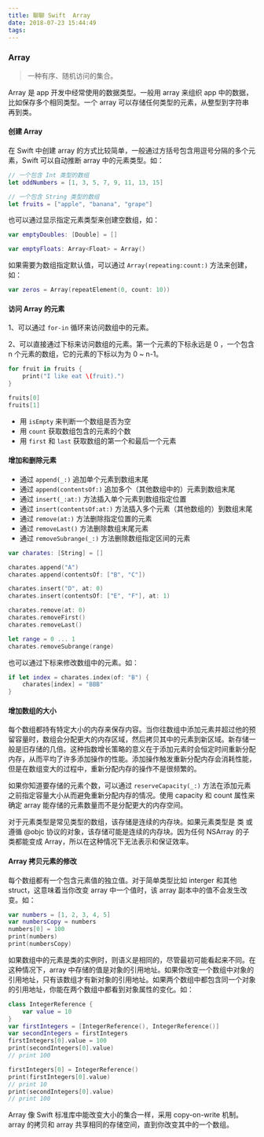 ```yaml
---
title: 聊聊 Swift  Array
date: 2018-07-23 15:44:49
tags:
---
```



### Array

> 一种有序、随机访问的集合。



<!-- more -->

Array 是 app 开发中经常使用的数据类型。一般用 array 来组织 app 中的数据，比如保存多个相同类型。一个 array 可以存储任何类型的元素，从整型到字符串再到类。



#### 创建 Array

在 Swift  中创建 array 的方式比较简单，一般通过方括号包含用逗号分隔的多个元素，Swift 可以自动推断 array 中的元素类型。如：

```swift
// 一个包含 Int 类型的数组
let oddNumbers = [1, 3, 5, 7, 9, 11, 13, 15]

// 一个包含 String 类型的数组
let fruits = ["apple", "banana", "grape"]
```



也可以通过显示指定元素类型来创建空数组，如：

```swift
var emptyDoubles: [Double] = []

var emptyFloats: Array<Float> = Array()
```



如果需要为数组指定默认值，可以通过  `Array(repeating:count:)`  方法来创建，如：

```swift
var zeros = Array(repeatElement(0, count: 10))
```



#### 访问 Array 的元素

1、可以通过  `for-in`  循环来访问数组中的元素。

2、可以直接通过下标来访问数组的元素。第一个元素的下标永远是 0 ，一个包含 n 个元素的数组，它的元素的下标以为为 0 ~ n-1。

```swift
for fruit in fruits {
    print("I like eat \(fruit).")
}

fruits[0]
fruits[1]
```



- 用  `isEmpty`  来判断一个数组是否为空
- 用 `count` 获取数组包含的元素的个数
- 用 `first` 和 `last` 获取数组的第一个和最后一个元素



#### 增加和删除元素

- 通过 `append(_:)`  追加单个元素到数组末尾
- 通过 `append(contentsOf:)` 追加多个（其他数组中的）元素到数组末尾 
- 通过 `insert(_:at:)` 方法插入单个元素到数组指定位置
- 通过 `insert(contentsOf:at:)` 方法插入多个元素（其他数组的）到数组末尾
- 通过 `remove(at:)`  方法删除指定位置的元素
- 通过 `removeLast()` 方法删除数组末尾元素
- 通过 `removeSubrange(_:)`  方法删除数组指定区间的元素



```swift
var charates: [String] = []

charates.append("A")
charates.append(contentsOf: ["B", "C"])

charates.insert("D", at: 0)
charates.insert(contentsOf: ["E", "F"], at: 1)

charates.remove(at: 0)
charates.removeFirst()
charates.removeLast()

let range = 0 ... 1
charates.removeSubrange(range)
```



也可以通过下标来修改数组中的元素。如：

```swift
if let index = charates.index(of: "B") {
    charates[index] = "BBB"
}
```



#### 增加数组的大小

每个数组都持有特定大小的内存来保存内容。当你往数组中添加元素并超过他的预留容量时，数组会分配更大的内存区域，然后拷贝其中的元素到新区域。新存储一般是旧存储的几倍。这种指数增长策略的意义在于添加元素时会恒定时间重新分配内存，从而平均了许多添加操作的性能。添加操作触发重新分配内存会消耗性能，但是在数组变大的过程中，重新分配内存的操作不是很频繁的。

如果你知道要存储的元素个数，可以通过 `reserveCapacity(_:)` 方法在添加元素之前指定容量大小从而避免重新分配内存的情况。使用 capacity 和 count 属性来确定 array 能存储的元素数量而不是分配更大的内存空间。

对于元素类型是常见类型的数组，该存储是连续的内存块。如果元素类型是 类 或 遵循 @objc 协议的对象，该存储可能是连续的内存块。因为任何 NSArray 的子类都能变成 Array，所以在这种情况下无法表示和保证效率。



#### Array 拷贝元素的修改

每个数组都有一个包含元素值的独立值。对于简单类型比如 interger 和其他 struct，这意味着当你改变 array 中一个值时，该 array 副本中的值不会发生改变。如：

```swift
var numbers = [1, 2, 3, 4, 5]
var numbersCopy = numbers
numbers[0] = 100
print(numbers)
print(numbersCopy)
```



如果数组中的元素是类的实例时，则语义是相同的，尽管最初可能看起来不同。在这种情况下，array 中存储的值是对象的引用地址。如果你改变一个数组中对象的引用地址，只有该数组才有新对象的引用地址。如果两个数组中都包含同一个对象的引用地址，你能在两个数组中都看到对象属性的变化。如：

```swift
class IntegerReference {
    var value = 10
}
var firstIntegers = [IntegerReference(), IntegerReference()]
var secondIntegers = firstIntegers
firstIntegers[0].value = 100
print(secondIntegers[0].value)
// print 100

firstIntegers[0] = IntegerReference()
print(firstIntegers[0].value)
// print 10
print(secondIntegers[0].value)
// print 100
```



Array 像 Swift 标准库中能改变大小的集合一样，采用 copy-on-write 机制。array 的拷贝和 array 共享相同的存储空间，直到你改变其中的一个数组。





